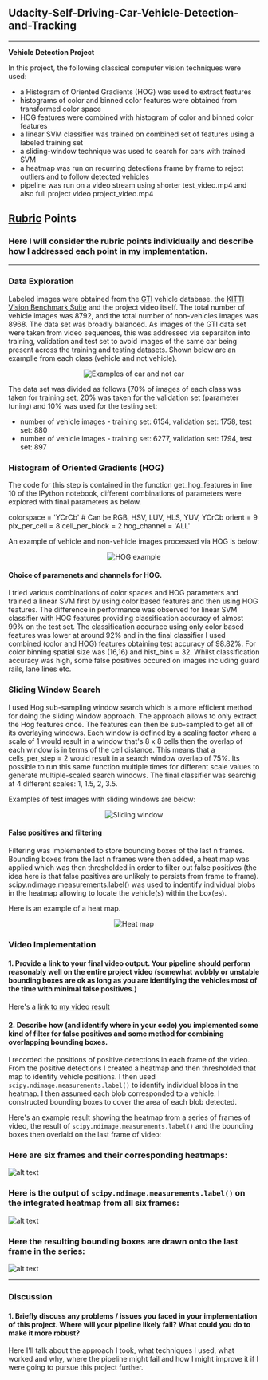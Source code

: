 ## Udacity-Self-Driving-Car-Vehicle-Detection-and-Tracking
---
**Vehicle Detection Project**

In this project, the following classical computer vision techniques were used:

* a Histogram of Oriented Gradients (HOG) was used to extract features
* histograms of color and binned color features were obtained from transformed color space
* HOG features were combined with histogram of color and binned color features
* a linear SVM classifier was trained on combined set of features using a labeled training set
* a sliding-window technique was used to search for cars with trained SVM
* a heatmap was run on recurring detections frame by frame to reject outliers and to follow detected vehicles
* pipeline was run on a video stream using shorter test_video.mp4 and also full project video project_video.mp4

## [Rubric](https://review.udacity.com/#!/rubrics/513/view) Points
### Here I will consider the rubric points individually and describe how I addressed each point in my implementation.

[//]: # (Image References)
[image5]: ./examples/bboxes_and_heat.png
[image6]: ./examples/labels_map.png
[image7]: ./examples/output_bboxes.png
[video1]: ./project_video.mp4

---
### Data Exploration

Labeled images were obtained from the [GTI](http://www.gti.ssr.upm.es/data/Vehicle_database.html) vehicle database, the 
[KITTI Vision Benchmark Suite](http://www.cvlibs.net/datasets/kitti/) and the project video itself. The total number of vehicle images was 8792, and the total number of non-vehicles images was 8968. The data set was broadly balanced. As images of the GTI data set were taken from video sequences, this was addressed via separaiton into training, validation and test set to avoid images of the same car being present across the training and testing datasets. Shown below are an examplle from each class (vehicle and not vehicle).

<p align="center">
  <img src="images/car_not_car.png" alt="Examples of car and not car"/>
</p>

The data set was divided as follows (70% of images of each class was taken for training set, 20% was taken for the validation set (parameter tuning) and 10% was used for the testing set:

- number of vehicle images - training set: 6154, validation set: 1758, test set: 880
- number of vehicle images - training set: 6277, validation set: 1794, test set: 897

### Histogram of Oriented Gradients (HOG)

The code for this step is contained in the function get_hog_features in line 10 of the IPython notebook, different combinations of parameters were explored with final parameters as below.

colorspace = 'YCrCb' # Can be RGB, HSV, LUV, HLS, YUV, YCrCb
orient = 9
pix_per_cell = 8
cell_per_block = 2
hog_channel = 'ALL' 

An example of vehicle and non-vehicle images processed via HOG is below:

<p align="center">
  <img src="images/HOG_example.png" alt="HOG example"/>
</p>

#### Choice of paramenets and channels for HOG.
I tried various combinations of color spaces and HOG parameters and trained a linear SVM first by using color based features and then using HOG features. The difference in performance was observed for linear SVM classifier with HOG features providing classification accuracy of almost 99% on the test set. The classification accurace using only color based features was lower at around 92% and in the final classifier I used combined (color and HOG) features obtaining test accuracy of 98.82%. For color binning spatial size was (16,16) and hist_bins = 32. Whilst classification accuracy was high, some false positives occured on images including guard rails, lane lines etc. 

### Sliding Window Search

I used Hog sub-sampling window search which is a more efficient method for doing the sliding window approach. The approach allows to only extract the Hog features once. The features can then be sub-sampled to get all of its overlaying windows. Each window is defined by a scaling factor where a scale of 1 would result in a window that's 8 x 8 cells then the overlap of each window is in terms of the cell distance. This means that a cells_per_step = 2 would result in a search window overlap of 75%. Its possible to run this same function multiple times for different scale values to generate multiple-scaled search windows. The final classifier was searchig at 4 different scales: 1, 1.5, 2, 3.5.

Examples of test images with sliding windows are below:

<p align="center">
  <img src="images/sliding_window2.png" alt="Sliding window"/>
</p>

#### False positives and filtering
Filtering was implemented to store bounding boxes of the last n frames. Bounding boxes from the last n frames were then added, a heat map was applied which was then thresholded in order to filter out false positives (the idea here is that false positives are unlikely to persists from frame to frame). scipy.ndimage.measurements.label() was used to indentify individual blobs in the heatmap allowing to locate the vehicle(s) within the box(es).

Here is an example of a heat map.

<p align="center">
  <img src="images/heat_map.png" alt="Heat map"/>
</p>


### Video Implementation

#### 1. Provide a link to your final video output.  Your pipeline should perform reasonably well on the entire project video (somewhat wobbly or unstable bounding boxes are ok as long as you are identifying the vehicles most of the time with minimal false positives.)
Here's a [link to my video result](./project_video.mp4)


#### 2. Describe how (and identify where in your code) you implemented some kind of filter for false positives and some method for combining overlapping bounding boxes.

I recorded the positions of positive detections in each frame of the video.  From the positive detections I created a heatmap and then thresholded that map to identify vehicle positions.  I then used `scipy.ndimage.measurements.label()` to identify individual blobs in the heatmap.  I then assumed each blob corresponded to a vehicle.  I constructed bounding boxes to cover the area of each blob detected.  

Here's an example result showing the heatmap from a series of frames of video, the result of `scipy.ndimage.measurements.label()` and the bounding boxes then overlaid on the last frame of video:

### Here are six frames and their corresponding heatmaps:

![alt text][image5]

### Here is the output of `scipy.ndimage.measurements.label()` on the integrated heatmap from all six frames:
![alt text][image6]

### Here the resulting bounding boxes are drawn onto the last frame in the series:
![alt text][image7]



---

### Discussion

#### 1. Briefly discuss any problems / issues you faced in your implementation of this project.  Where will your pipeline likely fail?  What could you do to make it more robust?

Here I'll talk about the approach I took, what techniques I used, what worked and why, where the pipeline might fail and how I might improve it if I were going to pursue this project further.  

